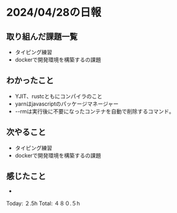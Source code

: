 # 2024/04/28の日報
## 取り組んだ課題一覧
* タイピング練習
*  dockerで開発環境を構築するの課題
## わかったこと
*   YJIT、rustcともにコンパイラのこと
*  yarnはjavascriptのパッケージマネージャー
*  --rmは実行後に不要になったコンテナを自動で削除するコマンド。
## 次やること
* タイピング練習
* dockerで開発環境を構築するの課題
## 感じたこと
* 
Today: ２.5h
Total: ４８０.５h
